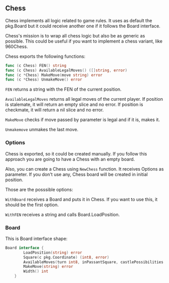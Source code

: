 ## Chess

Chess implements all logic related to game rules. It uses as default the pkg.Board but it could 
receive another one if it follows the Board interface.

Chess's mission is to wrap all chess logic but also be as generic as possible. This could be useful
if you want to implement a chess variant, like 960Chess.

Chess exports the following functions:

``` go
func (c Chess) FEN() string
func (c Chess) AvailableLegalMoves() ([]string, error)
func (c *Chess) MakeMove(move string) error 
func (c *Chess) UnmakeMove() error
```

`FEN` returns a string with the FEN of the current position.

`AvailableLegalMoves` returns all legal moves of the current player. If position
is stalemate, it will return an empty slice and no error. If position is checkmate,
it will return a nil slice and no error.

`MakeMove` checks if move passed by parameter is legal and if it is, makes it.

`Unmakemove` unmakes the last move.

### Options

Chess is exported, so it could be created manually. If you follow this approach
you are going to have a Chess with an empty board. 

Also, you can create a Chess using `NewChess` function. It receives Options
as parameter. If you don't use any, Chess board will be created in initial position.

Those are the posssible options:

`WithBoard` receives a Board and puts it in Chess. If you want to use this, it 
should be the first option.

`WithFEN` receives a string and calls Board.LoadPosition. 

### Board

This is Board interface shape:

```go
Board interface {
		LoadPosition(string) error
		Square(c pkg.Coordinate) (int8, error)
		AvailableMoves(turn int8, inPassantSquare, castlePossibilities string) ([]string, error)
		MakeMove(string) error
		Width() int
	}
```
